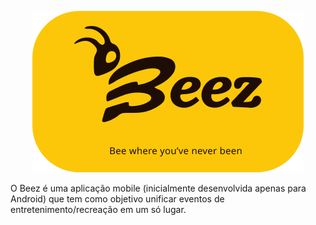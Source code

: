<p align="center">
  <img src="app_logo.png" alt="Beez Logo" />
</p>

O Beez é uma aplicação mobile (inicialmente desenvolvida apenas para Android) que tem como objetivo unificar eventos de entretenimento/recreação em um só lugar.
